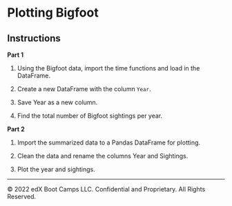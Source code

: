 # Plotting Bigfoot

## Instructions

**Part 1**

1. Using the Bigfoot data, import the time functions and load in the DataFrame.

2. Create a new DataFrame with the column `Year`.

3. Save Year as a new column.

4. Find the total number of Bigfoot sightings per year.

**Part 2**

1. Import the summarized data to a Pandas DataFrame for plotting.

2. Clean the data and rename the columns Year and Sightings.

3. Plot the year and sightings.

---

© 2022 edX Boot Camps LLC. Confidential and Proprietary. All Rights Reserved.
